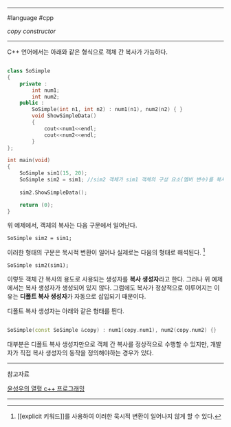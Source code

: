 
---

#language #cpp 

*copy constructor*

---

C++ 언어에서는 아래와 같은 형식으로 객체 간 복사가 가능하다.

```cpp

class SoSimple
{
	private :
		int num1;
		int num2;
	public :
		SoSimple(int n1, int n2) : num1(n1), num2(n2) { }
		void ShowSimpleData()
		{
			cout<<num1<<endl;
			cout<<num2<<endl;
		}
};

int main(void)
{
	SoSimple sim1(15, 20);
	SoSimple sim2 = sim1; //sim2 객체가 sim1 객체의 구성 요소(멤버 변수)를 복사
	
	sim2.ShowSimpleData();

	return (0);
}

```

위 예제에서, 객체의 복사는 다음 구문에서 일어난다.

`SoSimple sim2 = sim1;`

이러한 형태의 구문은 묵시적 변환이 일어나 실제로는 다음의 형태로 해석된다. [^1]

`SoSimple sim2(sim1);`

이렇듯 객체 간 복사의 용도로 사용되는 생성자를 **복사 생성자**라고 한다. 그러나 위 예제에서는 복사 생성자가 생성되어 있지 않다. 그럼에도 복사가 정상적으로 이루어지는 이유는 **디폴트 복사 생성자**가 자동으로 삽입되기 때문이다.

디폴트 복사 생성자는 아래와 같은 형태를 띈다.

```cpp

SoSimple(const SoSimple &copy) : num1(copy.num1), num2(copy.num2) {}

```

대부분은 디폴트 복사 생성자만으로 객체 간 복사를 정상적으로 수행할 수 있지만, 개발자가 직접 복사 생성자의 동작을 정의해야하는 경우가 있다.

---

참고자료

[윤성우의 열혈 c++ 프로그래밍](https://product.kyobobook.co.kr/detail/S000001589147)

---

[^1]: [[explicit 키워드]]를 사용하여 이러한 묵시적 변환이 일어나지 않게 할 수 있다.